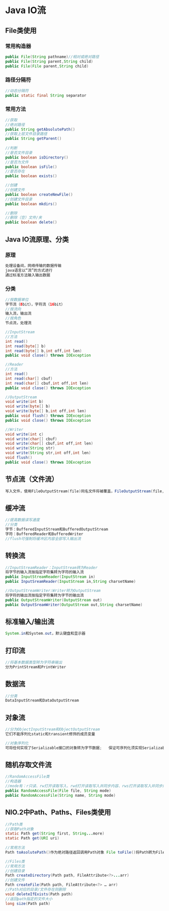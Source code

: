# Java IO流

## File类使用

### 常用构造器

```java
public File(String pathname)//相对或绝对路径
public File(String parent,String child)
public File(File parent,String child)    
```

### 路径分隔符

```java
//动态分隔符
public static final String separator
```

### 常用方法

```java
//获取
//绝对路径
public String getAbsolutePath()
//获取上层文件目录路径
public String getParent()
    
//判断
//是否文件目录
public boolean isDirectory()
//是否为文件
public boolean isFile()
//是否存在
public boolean exists() 

//创建
//创建文件
public boolean createNewFile()
//创建文件目录
public boolean mkdirs()

//删除
//删除（空）文件/夹
public boolean delete()    
```

## Java IO流原理、分类

### 原理

```java
处理设备间，网络传输的数据传输
java语言以“流”的方式进行
通过标准方法输入输出数据    
```

### 分类

```java
//按数据单位
字节流（8bit），字符流（16bit）
//按流向
输入流，输出流
//按角色
节点流，处理流    
```

```java
//InputStream
//方法
int read()
int read(byte[] b)
int read(byte[] b,int off,int len)
public void close() throws IOException    
```

```java
//Reader
//方法
int read()
int read(char[] cbuf)
int read(char[] cbuf,int off,int len)
public void close() throws IOException    
```

```java
//OutputStream
void write(int b)
void write(byte[] b)
void write(byte[] b,int off,int len)
public void flush() throws IOException
public void close() throws IOException
```

```java
//Writer
void write(int c)
void write(char[] cbuf)
void write(char[] cbuf,int off,int len)
void write(String str)
void write(String str,int off,int len)
void flush()
public void close() throws IOException
```

## 节点流（文件流）

```java
写入文件，使用FileOutputStream(file)同名文件将被覆盖，FileOutputStream(file,true)则不会，在文件末尾追加内容        
```

## 缓冲流

```java
//提高数据读写速度
//分类
字节：BufferedInputStream和BufferedOutputStream
字符：BufferedReader和BufferedWriter 
//flush可强制将缓冲区内容全部写入输出流    
```

## 转换流

```java
//InputStreamReader：InputStream转为Reader
将字节的输入流按指定字符集转为字符的输入流
public InputStreamReader(InputStream in)
public InputSreamReader(InputStream in,String charsetName)
```

```java
//OutputStreamWriter:Writer转为OutputStream
将字符的输出流按指定字符集转为字节的输出流
public OutputStreamWriter(OutputStream out)
public OutputSreamWriter(OutputStream out,String charsetName)
```

## 标准输入/输出流

```java
System.in和System.out，默认键盘和显示器
```

## 打印流

```java
//将基本数据类型转为字符串输出
分为PrintStream和PrintWriter
```

## 数据流

```java
//分类
DataInputStream和DataOutputStream
```

## 对象流

```java
//分为ObjectInputStream和ObjectOutputStream
它们不能序列化static和transient修饰的成员变量
```

```java
//对象序列化
可将任何实现了Serializable接口的对象转为字节数据;   保证可序列化须实现Serializable或Externalizable两个接口之一 
```

## 随机存取文件流

```java
//RandomAccessFile类
//构造器
//mode有：r只读、rw打开读取写入、rwd打开读取写入并同步内容、rws打开读取写入并同步内容和元数据更新
public RandomAccessFile(File file, String mode) 
public RandomAccessFile(String name, String mode)
```

## NIO.2中Path、Paths、Files类使用

```java
//Path类
//获取Path对象
static Path get(String first, String...more)
static Path get(URI uri)
    
//常用方法
Path toAsolutePath()作为绝对路径返回调用Path对象 File toFile()将Path转为File类的对象   
```

```java
//Files类
//常用方法
//创建目录
Path createDirectory(Path path, FileAttribute<?>...arr)
//创建文件
Path createFile(Path path, FileAttribute<?> … arr) 
//Path对应的目录/文件存在则删除
void deleteIfExists(Path path)
//返回path指定的文件大小
long size(Path path)
```


